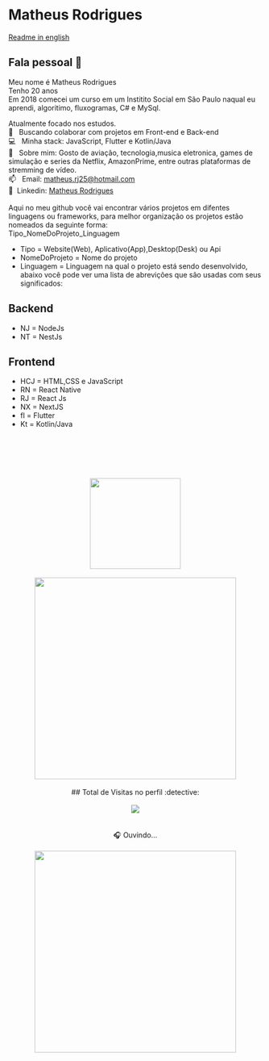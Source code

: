 # Matheus Rodrigues

[Readme in english](README_ENG.md)
## Fala pessoal 👋
Meu nome é Matheus Rodrigues
<br/>Tenho 20 anos 
<br/>Em 2018 comecei um curso em um Institito Social em São Paulo naqual eu aprendi, algoritimo, fluxogramas, C# e MySql.

 Atualmente focado nos estudos. 
 <br/> :purple_heart: &nbsp; Buscando colaborar com projetos em Front-end e Back-end
 <br/> :computer: &nbsp; Minha stack: JavaScript, Flutter e Kotlin/Java
 <br/> 💬  &nbsp; Sobre mim: Gosto de aviação, tecnologia,musica eletronica, games de simulação e series da Netflix, AmazonPrime, entre outras plataformas de stremming de vídeo.
 <br/> 📫 &nbsp; Email: matheus.rj25@hotmail.com
 <br/> 💙 &nbsp;Linkedin: [Matheus Rodrigues](https://www.linkedin.com/in/matheus-rodrigues-29759a165) 
 <br/>
 <br/> Aqui no meu github você vai encontrar vários projetos em difentes linguagens ou frameworks, para melhor organização os projetos estão nomeados da seguinte forma: 
 <br/> Tipo_NomeDoProjeto_Linguagem
 - Tipo = Website(Web), Aplicativo(App),Desktop(Desk) ou Api
 - NomeDoProjeto = Nome do projeto 
 - Linguagem = Linguagem na qual o projeto está sendo desenvolvido, abaixo você pode ver uma lista de abrevições que são usadas com seus significados:
## Backend
  - NJ = NodeJs
  - NT = NestJs
## Frontend
 - HCJ = HTML,CSS e JavaScript
 - RN = React Native
 - RJ = React Js
 - NX = NextJS
 - fl = Flutter
 - Kt = Kotlin/Java
 
<br/>
 <br/>
 <br/>
 <br/>
 <br/>
 <div align="center">
  <img height="180em" src="https://github-readme-stats.vercel.app/api/top-langs/?username=matheusrodri&layout=compact&langs_count=7&theme=dark"/>
 <br>
 <br>
 <img height="400em" src="https://github-readme-stats.vercel.app/api/wakatime?username=mathrodri25&layout=compact"/>
 <br>
 <br>
  ## Total de Visitas no perfil :detective: 
 <br>
 <br>
    <img alingn="center" src="https://profile-counter.glitch.me/matheusrodri/count.svg" />
 <br>
 <br>
 <br>
 🎧 Ouvindo...
 <br>
 <br>
 <img height="400em" src="https://spotify-github-profile.vercel.app/api/view?uid=314uddgfqeeqaepps3neyzceid7a&cover_image=true&theme=default&bar_color_cover=false"/>
 <br>
 <br>
</div>

<br/>
<br/>
